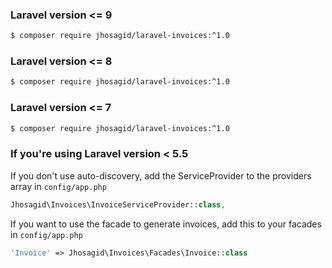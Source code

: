 ### Laravel version <= 9

```bash
$ composer require jhosagid/laravel-invoices:^1.0
```

### Laravel version <= 8

```bash
$ composer require jhosagid/laravel-invoices:^1.0
```

### Laravel version <= 7

```bash
$ composer require jhosagid/laravel-invoices:^1.0
```

### If you're using Laravel version < 5.5

If you don't use auto-discovery, add the ServiceProvider to the providers array in `config/app.php`

```php
Jhosagid\Invoices\InvoiceServiceProvider::class,
```

If you want to use the facade to generate invoices, add this to your facades in `config/app.php`

```php
'Invoice' => Jhosagid\Invoices\Facades\Invoice::class
```
